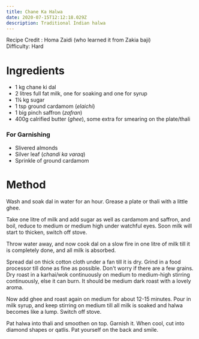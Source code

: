 ```yaml
---
title: Chane Ka Halwa
date: 2020-07-15T12:12:18.029Z
description: Traditional Indian halwa
---
```

Recipe Credit : Homa Zaidi (who learned it from Zakia baji)  
Difficulty: Hard  

# Ingredients
* 1 kg chane ki dal
* 2 litres full fat milk, one for soaking and one for syrup
* 1¼ kg sugar
* 1 tsp ground cardamom (_elaichi_)
* 1 big pinch saffron (_zafran_)
* 400g calrified butter (_ghee_), some extra for smearing on the plate/thali

### For Garnishing
* Slivered almonds
* Silver leaf (_chandi ka varaq_)
* Sprinkle of ground cardamom

# Method
Wash and soak dal in water for an hour. Grease a plate or thali with a little ghee.

Take one litre of milk and add sugar as well as cardamom and saffron, and boil, reduce to medium or medium high under watchful eyes. Soon milk will start to thicken, switch off stove.

Throw water away, and now cook dal on a slow fire in one litre of milk till it is completely done, and all milk is absorbed.

Spread dal on thick cotton cloth under a fan till it is dry. Grind in a food processor till done as fine as possible. Don't worry if there are a few grains. Dry roast in a karhai/wok continuously on medium to medium-high stirring continuously, else it can burn. It should be medium dark roast with a lovely aroma.

Now add ghee and roast again on medium for about 12-15 minutes. Pour in milk syrup, and keep stirring on medium till all milk is soaked and halwa becomes like a lump. Switch off stove.

Pat halwa into thali and smoothen on top. Garnish it. When cool, cut into diamond shapes or qatlis. Pat yourself on the back and smile.
